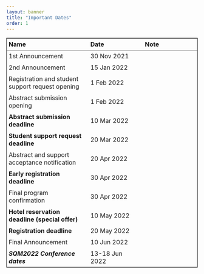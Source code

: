 ```yaml
---
layout: banner
title: "Important Dates"
order: 1
---
```


<style>
table {
  border-collapse: collapse;
  border: 1px solid black;
}
th, td {
  padding: 5px;
  padding-right: 10px;
  min-width: 8em;
}
</style>
| Name                                                 | Date           | Note         |
|:-----------------------------------------------------|:---------------|:-------------|
| 1st Announcement                                     | 30 Nov 2021    |              |
| 2nd Announcement                                     | 15 Jan 2022    |              |
| Registration and student support request opening     | 1  Feb 2022    |              |
| Abstract submission opening                          | 1  Feb 2022    |              |
| **Abstract submission deadline**                     | 10 Mar 2022    |              |
| **Student support request deadline**                 | 20 Mar 2022    |              |
| Abstract and support acceptance notification         | 20 Apr 2022    |              |
| **Early registration deadline**                      | 30 Apr 2022    |              |
| Final program confirmation                           | 30 Apr 2022    |              |
| **Hotel reservation deadline (special offer)**       | 10 May 2022    |              |
| **Registration deadline**                            | 20 May 2022    |              |
| Final Announcement                                   | 10 Jun 2022    |              |
| ***SQM2022 Conference dates***                       | 13-18 Jun 2022 |              |
 
